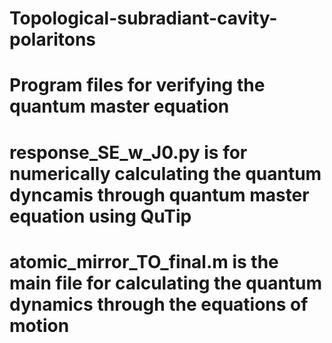 # Topological-subradiant-cavity-polaritons

# Program files for verifying the quantum master equation
# response_SE_w_J0.py is for numerically calculating the quantum dyncamis through quantum master equation using QuTip
# atomic_mirror_TO_final.m is the main file for calculating the quantum dynamics through the equations of motion
